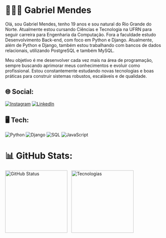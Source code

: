 # 👨🏽‍💻 Gabriel Mendes<br>

Olá, sou Gabriel Mendes, tenho 19 anos e sou natural do Rio Grande do Norte. Atualmente estou cursando Ciências e Tecnologia na UFRN para seguir carreira para Engenharia da Computação. Fora a faculdade estudo Desenvolvimento Back-end, com foco em Python e Django.
Atualmente, além de Python e Django, também estou trabalhando com bancos de dados relacionais, utilizando PostgreSQL e também MySQL.

Meu objetivo é me desenvolver cada vez mais na área de programação, sempre buscando aprimorar meus conhecimentos e evoluir como profissional. Estou constantemente estudando novas tecnologias e boas práticas para construir sistemas robustos, escaláveis e de qualidade.

## 🌐 Social:
[![Instagram](https://img.shields.io/badge/Instagram-%23E4405F.svg?logo=Instagram&logoColor=white)](https://www.instagram.com/__gabrielmendesx/) [![LinkedIn](https://img.shields.io/badge/LinkedIn-%230077B5.svg?logo=linkedin&logoColor=white)](https://www.linkedin.com/in/gabrielmendes06/) 

## 🖥 Tech:
![Python](https://img.shields.io/badge/python-3670A0?style=for-the-badge&logo=python&logoColor=ffdd54) ![Django](https://img.shields.io/badge/Django-092E20?style=for-the-badge&logo=django&logoColor=green) ![SQL](https://img.shields.io/badge/-SQL-000?&logo=MySQL&style=for-the-badge&logoColor=4479A1) ![JavaScript](https://img.shields.io/badge/javascript-%23323330.svg?style=for-the-badge&logo=javascript&logoColor=%23F7DF1E) 

# 📊 GitHub Stats:
<p>
  <img
    align="left"
    alt="GitHub Status"
    height="200"
    style="padding-right: 10px;"
    src="https://github-readme-stats.vercel.app/api?username=mendesx5&show_icons=true&theme=tokyonight&include_all_commits=true"
  />
  <img
    align="left"
    alt="Tecnologias"
    height="200"
    style="padding-right: 10px;"
    src="https://github-readme-stats.vercel.app/api/top-langs/?username=mendesx5&theme=tokyonight&layout=compact&custom_title=Tecnologias&langs_count=9"
  />
</p>
